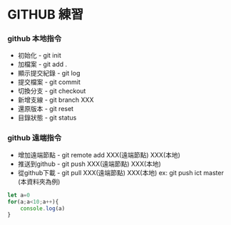 
# GITHUB 練習

### github 本地指令

- 初始化 - git init
- 加檔案 - git add .
- 顯示提交紀錄 - git log 
- 提交檔案 - git commit
- 切換分支 - git checkout
- 新增支線 - git branch XXX
- 還原版本 - git reset
- 目錄狀態 - git status
  
### github 遠端指令
- 增加遠端節點 - git remote add XXX(遠端節點) XXX(本地)
- 推送到github - git push XXX(遠端節點) XXX(本地)
- 從github下載 - git pull XXX(遠端節點) XXX(本地)
  ex: git push ict master (本資料夾為例) 




```javascript
let a=0
for(a;a<10;a++){
    console.log(a)
}
```
 
